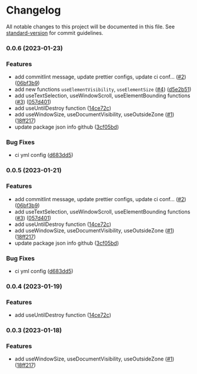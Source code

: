 # Changelog

All notable changes to this project will be documented in this file. See [standard-version](https://github.com/conventional-changelog/standard-version) for commit guidelines.

### 0.0.6 (2023-01-23)


### Features

* add commitlint message, update prettier configs, update ci conf… ([#2](https://github.com/volvachev/angularuse/issues/2)) ([06bf3b9](https://github.com/volvachev/angularuse/commit/06bf3b9e035ad22d0e102052793e7654a3300ddd))
* add new functions `useElementVisibility`, `useElementSize` ([#4](https://github.com/volvachev/angularuse/issues/4)) ([d5e2b51](https://github.com/volvachev/angularuse/commit/d5e2b51d9833209a0bb5832a28ed495a3c712cbe))
* add useTextSelection, useWindowScroll, useElementBounding functions ([#3](https://github.com/volvachev/angularuse/issues/3)) ([057d401](https://github.com/volvachev/angularuse/commit/057d40180c4817eab0a3bb272f5edacc8c7750bb))
* add useUntilDestroy function ([14ce72c](https://github.com/volvachev/angularuse/commit/14ce72c8cc65c2ce25b11794ef15784f034a0af3))
* add useWindowSize, useDocumentVisibility, useOutsideZone ([#1](https://github.com/volvachev/angularuse/issues/1)) ([18ff217](https://github.com/volvachev/angularuse/commit/18ff217f050d1e035c6a875085f37546cb49685a))
* update package json info github ([3cf05bd](https://github.com/volvachev/angularuse/commit/3cf05bd949a637f1f12666bcc7fe301b0117d9c4))


### Bug Fixes

* ci yml config ([d683dd5](https://github.com/volvachev/angularuse/commit/d683dd53c3ec5ed4d02fc53663fdcafb397554c2))

### 0.0.5 (2023-01-21)


### Features

* add commitlint message, update prettier configs, update ci conf… ([#2](https://github.com/volvachev/angularuse/issues/2)) ([06bf3b9](https://github.com/volvachev/angularuse/commit/06bf3b9e035ad22d0e102052793e7654a3300ddd))
* add useTextSelection, useWindowScroll, useElementBounding functions ([#3](https://github.com/volvachev/angularuse/issues/3)) ([057d401](https://github.com/volvachev/angularuse/commit/057d40180c4817eab0a3bb272f5edacc8c7750bb))
* add useUntilDestroy function ([14ce72c](https://github.com/volvachev/angularuse/commit/14ce72c8cc65c2ce25b11794ef15784f034a0af3))
* add useWindowSize, useDocumentVisibility, useOutsideZone ([#1](https://github.com/volvachev/angularuse/issues/1)) ([18ff217](https://github.com/volvachev/angularuse/commit/18ff217f050d1e035c6a875085f37546cb49685a))
* update package json info github ([3cf05bd](https://github.com/volvachev/angularuse/commit/3cf05bd949a637f1f12666bcc7fe301b0117d9c4))


### Bug Fixes

* ci yml config ([d683dd5](https://github.com/volvachev/angularuse/commit/d683dd53c3ec5ed4d02fc53663fdcafb397554c2))

### 0.0.4 (2023-01-19)


### Features

* add useUntilDestroy function ([14ce72c](https://github.com/volvachev/angularuse/commit/14ce72c8cc65c2ce25b11794ef15784f034a0af3))

### 0.0.3 (2023-01-18)


### Features

* add useWindowSize, useDocumentVisibility, useOutsideZone ([#1](https://github.com/volvachev/angularuse/issues/1)) ([18ff217](https://github.com/volvachev/angularuse/commit/18ff217f050d1e035c6a875085f37546cb49685a))
